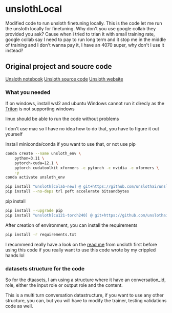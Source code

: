 <h1>unslothLocal</h1>
Modified code to run unsloth finetuning locally.
This is the code let me run the unsloth locally for finetuning.
Why don't you use google collab they provided you ask?
Cause when i tried to trian it with small training rate, google collab say I need to pay to run long term and it stop me in the middle of training and I don't wanna pay it, I have an 4070 super, why don't I use it instead?

<h2>Original project and soucre code</h2>

<a href="https://docs.unsloth.ai/get-started/unsloth-notebooks"> Unsloth notebook</a>
<a href="https://github.com/unslothai/unsloth">Unsloth source code</a>
<a href="https://unsloth.ai/">Unsloth website</a>

<h3>What you needed</h3>

If on windows, install wsl2 and ubuntu
Windows cannot run it direcly as the <a href="https://github.com/triton-lang/triton">Triton</a> is not supporting windows

linux should be able to run the code without problems

I don't use mac so I have no idea how to do that, you have to figure it out yourself

Install miniconda/conda if you want to use that, or not use pip

```bash
conda create --name unsloth_env \
    python=3.11 \
    pytorch-cuda=12.1 \
    pytorch cudatoolkit xformers -c pytorch -c nvidia -c xformers \
    -y
conda activate unsloth_env

pip install "unsloth[colab-new] @ git+https://github.com/unslothai/unsloth.git"
pip install --no-deps trl peft accelerate bitsandbytes
```

pip install

```bash
pip install --upgrade pip
pip install "unsloth[cu121-torch240] @ git+https://github.com/unslothai/unsloth.git"
```

After creation of environment, you can install the requirements

```bash
pip install -r requirements.txt
```

I recommend really have a look on the <a href="https://github.com/unslothai/unsloth/blob/main/README.md">read me</a> from unsloth first before using this code if you really want to use this code wrote by my crippled hands lol

<h3>datasets structure for the code</h3>
So for the dtaasets, I am using a structure where it have an conversation_id, role, either the input role or output role and the content.

This is a multi turn conversation datastructure, if you want to use any other structure,  you can, but you will have to modify the trainer, testing validations code as well.





